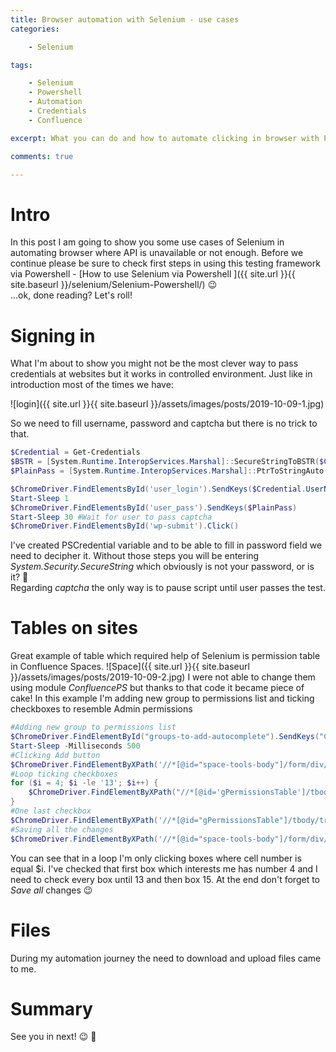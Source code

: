 ```yaml
---
title: Browser automation with Selenium - use cases
categories:

    - Selenium

tags:

    - Selenium
    - Powershell
    - Automation
    - Credentials
    - Confluence

excerpt: What you can do and how to automate clicking in browser with Powershell

comments: true

---
```

# Intro

In this post I am going to show you some use cases of Selenium in automating browser where API is unavailable or not enough. Before we continue please be sure to check first steps in using this testing framework via Powershell - [How to use Selenium via Powershell
]({{ site.url }}{{ site.baseurl }}/selenium/Selenium-Powershell/) 😉 <br>
...ok, done reading? Let's roll!
# Signing in

What I'm about to show you might not be the most clever way to pass credentials at websites but it works in controlled environment. Just like in introduction most of the times we have:

![login]({{ site.url }}{{ site.baseurl }}/assets/images/posts/2019-10-09-1.jpg)

So we need to fill username, password and captcha but there is no trick to that.
```powershell
$Credential = Get-Credentials
$BSTR = [System.Runtime.InteropServices.Marshal]::SecureStringToBSTR($Credential.Password)
$PlainPass = [System.Runtime.InteropServices.Marshal]::PtrToStringAuto($BSTR)

$ChromeDriver.FindElementsById('user_login').SendKeys($Credential.UserName)
Start-Sleep 1
$ChromeDriver.FindElementsById('user_pass').SendKeys($PlainPass)
Start-Sleep 30 #Wait for user to pass captcha
$ChromeDriver.FindElementsById('wp-submit').Click()
```
I've created PSCredential variable and to be able to fill in password field we need to decipher it. Without those steps you will be entering *System.Security.SecureString* which obviously is not your password, or is it? 🤔<br> 
Regarding *captcha* the only way is to pause script until user passes the test.

# Tables on sites

Great example of table which required help of Selenium is permission table in Confluence Spaces.
![Space]({{ site.url }}{{ site.baseurl }}/assets/images/posts/2019-10-09-2.jpg)
I were not able to change them using module *ConfluencePS* but thanks to that code it became piece of cake! In this example I'm adding new group to permissions list and ticking checkboxes to resemble Admin permissions
```powershell
#Adding new group to permissions list
$ChromeDriver.FindElementById("groups-to-add-autocomplete").SendKeys("Conf_GroupName_Admin")
Start-Sleep -Milliseconds 500
#Clicking Add button
$ChromeDriver.FindElementByXPath('//*[@id="space-tools-body"]/form/div/div[3]/input[2]').Click()
#Loop ticking checkboxes
for ($i = 4; $i -le '13'; $i++) {
    $ChromeDriver.FindElementByXPath("//*[@id='gPermissionsTable']/tbody/tr[3]/td[$i]/input").Click()
}
#One last checkbox
$ChromeDriver.FindElementByXPath('//*[@id="gPermissionsTable"]/tbody/tr[3]/td[15]/input').Click()
#Saving all the changes
$ChromeDriver.FindElementByXPath('//*[@id="space-tools-body"]/form/div/div[9]/input[1]').Click()
```
You can see that in a loop I'm only clicking boxes where cell number is equal $i. I've checked that first box which interests me has number 4 and I need to check every box until 13 and then box 15. At the end don't forget to *Save all* changes 😉

# Files

During my automation journey the need to download and upload files came to me.







# Summary

See you in next! 😉 🧠

